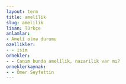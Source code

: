 ```yaml
---
layout: term
title: amelîlik
slug: amelilik
lisan: Türkçe
anlamlar:
- Amelî olma durumu
ozellikler:
- - isim
ornekler:
- - Canım bunda amelîlik, nazarilik var mı?
orneklerkaynak:
- - Ömer Seyfettin
---
```

